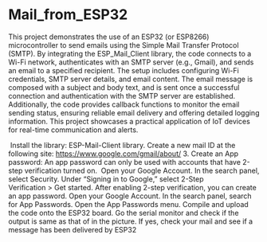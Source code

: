 # Mail_from_ESP32
This project demonstrates the use of an ESP32 (or ESP8266) microcontroller to send emails using the Simple Mail Transfer Protocol (SMTP). By integrating the ESP_Mail_Client library, the code connects to a Wi-Fi network, authenticates with an SMTP server (e.g., Gmail), and sends an email to a specified recipient. The setup includes configuring Wi-Fi credentials, SMTP server details, and email content. The email message is composed with a subject and body text, and is sent once a successful connection and authentication with the SMTP server are established. Additionally, the code provides callback functions to monitor the email sending status, ensuring reliable email delivery and offering detailed logging information. This project showcases a practical application of IoT devices for real-time communication and alerts.

 Install the library: ESP-Mail-Client library.
Create a new mail ID at the following site: 
https://www.google.com/gmail/about/
3. Create an App password:
An app password can only be used with accounts that have 2-step verification turned on. 
Open your Google Account.
In the search panel, select Security.
Under “Signing in to Google,” select 2-Step Verification > Get started.
After enabling 2-step verification, you can create an app password.
Open your Google Account.
In the search panel, search for App Passwords.
Open the App Passwords menu.
Compile and upload the code onto the ESP32 board.
Go the serial monitor and check if the output is same as that of in the picture.
If yes, check your mail and see if a message has been delivered by ESP32



